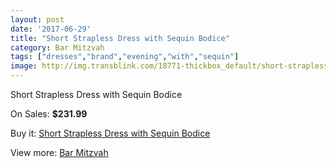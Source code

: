 ```yaml
---
layout: post
date: '2017-06-29'
title: "Short Strapless Dress with Sequin Bodice"
category: Bar Mitzvah
tags: ["dresses","brand","evening","with","sequin"]
image: http://img.transblink.com/18771-thickbox_default/short-strapless-dress-with-sequin-bodice.jpg
---
```

Short Strapless Dress with Sequin Bodice

On Sales: **$231.99**
<a href="https://www.transblink.com/en/bar-mitzvah/5865-short-strapless-dress-with-sequin-bodice.html"><amp-img layout="responsive" width="600" height="600" src="//img.transblink.com/18771-thickbox_default/short-strapless-dress-with-sequin-bodice.jpg" alt="Short Strapless Dress with Sequin Bodice 0" /></a>
<a href="https://www.transblink.com/en/bar-mitzvah/5865-short-strapless-dress-with-sequin-bodice.html"><amp-img layout="responsive" width="600" height="600" src="//img.transblink.com/18772-thickbox_default/short-strapless-dress-with-sequin-bodice.jpg" alt="Short Strapless Dress with Sequin Bodice 1" /></a>

Buy it: [Short Strapless Dress with Sequin Bodice](https://www.transblink.com/en/bar-mitzvah/5865-short-strapless-dress-with-sequin-bodice.html "Short Strapless Dress with Sequin Bodice")

View more: [Bar Mitzvah](https://www.transblink.com/en/2-bar-mitzvah "Bar Mitzvah")